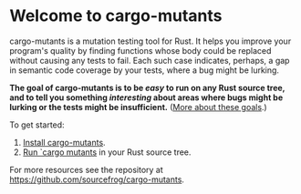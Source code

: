 # Welcome to cargo-mutants

cargo-mutants is a mutation testing tool for Rust. It helps you improve your
program's quality by finding functions whose body could be replaced without
causing any tests to fail. Each such case indicates, perhaps, a gap in semantic
code coverage by your tests, where a bug might be lurking.

**The goal of cargo-mutants is to be _easy_ to run on any Rust source tree, and
to tell you something _interesting_ about areas where bugs might be lurking or
the tests might be insufficient.** ([More about these goals](goals.md).)

To get started:

1. [Install cargo-mutants](installation.md).
2. [Run `cargo mutants](getting-started.md) in your Rust source tree.

For more resources see the repository at
<https://github.com/sourcefrog/cargo-mutants>.

